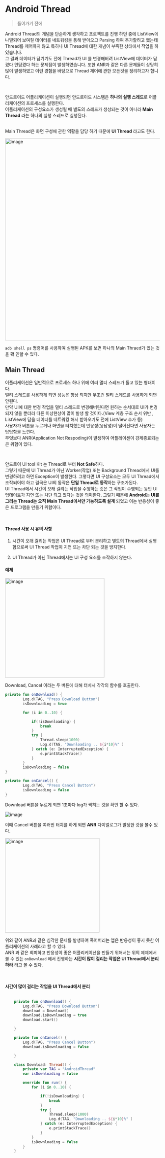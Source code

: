# Android Thread

> 들어가기 전에  

Android Thread의 개념을 단순하게 생각하고 프로젝트를 진행 하던 중에 ListView에 나열되어 보여질 데이터를 네트워킹을 통해 받아오고 Parsing 하여 추가할려고 했는데 Thread를 제어하지 않고 특히나 UI Thread에 대한 개념이 부족한 상태에서 작업을 하였습니다.  
그 결과 데이터가 담기기도 전에 Thread가 UI 를 변경해버려 ListView에 데이터가 담겼다 안담겼다 하는 문제점이 발생하였습니다. 또한 ANR과 같은 다른 문제들이 상당히 많이 발생하였고 이런 경험을 바탕으로 Thread 제어에 관한 모든것을 정리하고자 합니다.

</br>

안드로이드 어플리케이션이 실행되면 안드로이드 시스템은 **하나의 실행 스레드**로 어플리케이션의 프로세스를 실행한다.  
어플리케이션의 구성요소가 생성될 때 별도의 스레드가 생성되는 것이 아니라 **Main Thread** 라는 하나의 실행 스레드로 실행된다.  
</br>

Main Thread은 화면 구성에 관한 역활을 담당 하기 때문에 **UI Thread** 라고도 한다.  

<img width="656" alt="image" src="https://user-images.githubusercontent.com/33486820/59277272-da7d2e80-8c9a-11e9-9bf1-3614f0364114.png">

`adb shell ps` 명령어를 사용하여 실행된 APK를 보면 하나의 Main Thraed가 있는 것을 확 인할 수 있다.  


## Main Thread  


어플리케이션은 일반적으로 프로세스 하나 위에 여러 멀티 스레드가 돌고 있는 형태이다.  
멀티 스레드를 사용하게 되면 성능은 향상 되지만 무조건 멀티 스레드를 사용하게 되면 안된다.  
만약 UI에 대한 변경 작업을 멀티 스레드로 변경해버린다면 원하는 순서대로 UI가 변경 되지 않을 뿐더러 다른 이상현상이 많이 발생 할 것이다.(View 계층 구조 순서 위반 , ListView에 담을 데이터를 네트워킹 해서 받아오기도 전에 ListView 추가 등)  
사용자가 버튼을 누르거나 화면을 터치했는데 반응성(응답성)이 떨어진다면 사용자는 답답함을 느낀다.  
무엇보다 ANR(Application Not Respoding)이 발생하여 어플레이센이 강제종료되는 큰 위험이 있다.  

</br>

안드로이 UI tool Kit 는 Thread로 부터 **Not Safe**하다.  
그렇기 때문에 UI Thread가 아닌 Worker(작업) 또는 Background Thread에서 UI를 변경하려고 하면 Exception이 발생한다. 
그렇다면 UI 구성요소는 모두 UI Thread에서 조작되어야 하고 결국은 UI의 동작은 **단일 Thread로 동작**하는 구조가된다. </br>
UI Thread에서 시간이 오래 걸리는 작업을 수행하는 것은 그 작업이 수행되는 동안 UI 업데이트가 지연 또는 차단 되고 있다는 것을 의미한다. 그렇기 때문에 **Android는 UI를 그리는 Thread는 오직 Main Thread에서만 가능하도록 설계** 되었고 이는 반응성이 좋은 프로그램을 만들기 위함이다.  

</br>

#### Thread 사용 시 유의 사항  

1. 시간이 오래 걸리는 작업은 UI Thread로 부터 분리하고 별도의 Thread에서 실행함으로써 UI Thread 작업이 지연 또는 차단 되는 것을 방지한다.  

2. UI Thread가 아닌 Thread에서는 UI 구성 요소를 조작하지 않는다.  


#### 예제 


<img width="323" alt="image" src="https://user-images.githubusercontent.com/33486820/59284179-c5a69800-8ca6-11e9-8850-99f849554360.png">  

Download, Cancel 이라는 두 버튼에 대해 터치시 각각의 함수를 호출한다.  



```kotlin
private fun onDownload() {
        Log.d(TAG, "Press Download Button")
        isDownloading = true

        for (i in 0..10) {

            if(!isDownloading) {
                break
            }
            try {
                Thread.sleep(1000)
                Log.d(TAG, "Downloading .. ${i*10}%" )
            } catch (e: InterruptedException) {
                e.printStackTrace()
            }
        }
        isDownloading = false
}

private fun onCancel() {
        Log.d(TAG, "Press Cancel Button")
        isDownloading = false
}
```  

Download 버튼을 누르게 되면 1초마다 log가 찍히는 것을 확인 할 수 있다.  

![image](https://user-images.githubusercontent.com/33486820/59283910-516bf480-8ca6-11e9-8a4c-84d5630abea1.png)  

이때 Cancel 버튼을 여러번 터치를 하게 되면 **ANR** 다이얼로그가 발생한 것을 볼수 있다.  

<img width="307" alt="image" src="https://user-images.githubusercontent.com/33486820/59284342-10281480-8ca7-11e9-9847-939af1c710bf.png">  

위와 같이 ANR과 같은 심각한 문제를 발생하여 죽어버리는 앱은 반응성이 좋지 못한 어플리케이션의 사례라고 할 수 있다.  
ANR 과 같은 회피하고 반응성이 좋은 어플리케이션을 만들기 위해서는 위의 예제에서 볼 수 있는 `onDownload` 에서 진행하는 **시간이 많이 걸리는 작업은 UI Thread에서 분리하라** 라고 볼 수 있다.  

</br>

#### 시간이 많이 걸리는 작업을 UI Thread에서 분리  

```kotlin

    private fun onDownload() {
        Log.d(TAG, "Press Download Button")
        download = Download()
        download.isDownloading = true
        download.start()

    }

    private fun onCancel() {
        Log.d(TAG, "Press Cancel Button")
        download.isDownloading = false

    }

    class Download: Thread() {
        private var TAG = "AndroidThread"
        var isDownloading = false

        override fun run() {
            for (i in 0..10) {

                if(!isDownloading) {
                    break
                }
                try {
                    Thread.sleep(1000)
                    Log.d(TAG, "Downloading .. ${i*10}%" )
                } catch (e: InterruptedException) {
                    e.printStackTrace()
                }
            }
            isDownloading = false
        }
    }
```






















